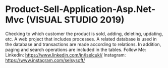# Product-Sell-Application-Asp.Net-Mvc (VISUAL STUDIO 2019)
Checking to which customer the product is sold, adding, deleting, updating, etc. A web project that includes processes. A related database is used in the database and transactions are made according to relations. In addition, paging and search operations are included in the tables.
Follow Me: 
Linkedin: https://www.linkedin.com/in/lselcukl/ 
Instagram: https://www.instagram.com/selsysoft/
